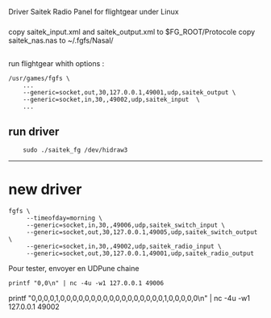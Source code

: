 
Driver Saitek Radio Panel for flightgear under Linux

### 
copy saitek_input.xml and saitek_output.xml to $FG_ROOT/Protocole
copy saitek_nas.nas  to ~/.fgfs/Nasal/

##
 run flightgear whith options : 

```
/usr/games/fgfs \
	...
	--generic=socket,out,30,127.0.0.1,49001,udp,saitek_output \
	--generic=socket,in,30,,49002,udp,saitek_input  \
	...
```

## run driver 

```
	sudo ./saitek_fg /dev/hidraw3
```
---
	
# new driver 

```
fgfs \
     --timeofday=morning \
     --generic=socket,in,30,,49006,udp,saitek_switch_input \
     --generic=socket,out,30,127.0.0.1,49005,udp,saitek_switch_output \
     --generic=socket,in,30,,49002,udp,saitek_radio_input \
     --generic=socket,out,30,127.0.0.1,49001,udp,saitek_radio_output
```


Pour tester, envoyer en UDPune chaine 

```
printf "0,0\n" | nc -4u -w1 127.0.0.1 49006

```

printf "0,0,0,0,1,0,0,0,0,0,0,0,0,0,0,0,0,0,0,0,0,0,1,0,0,0,0,0\n" | nc -4u -w1 127.0.0.1 49002